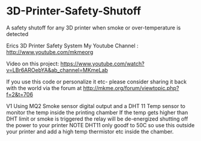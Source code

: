 # 3D-Printer-Safety-Shutoff
A safety shutoff for any 3D printer when smoke or over-temperature is detected

Erics 3D Printer Safety System
My Youtube Channel  : http://www.youtube.com/mkmeorg

Video on this project: https://www.youtube.com/watch?v=LBr6AROebYA&ab_channel=MKmeLab

If you use this code or personalize it etc- please consider sharing it back with the world via the forum at http://mkme.org/forum/viewtopic.php?f=2&t=706

V1 Using MQ2 Smoke sensor digital output and a DHT 11 Temp sensor to monitor the temp inside the printing chamber
If the temp gets higher than DHT limit or smoke is triggered the relay will be de-energized shutting off the power to your printer
NOTE DHT11 only goodf to 50C so use this outside your printer and add a high temp thermistor etc inside the chamber.


